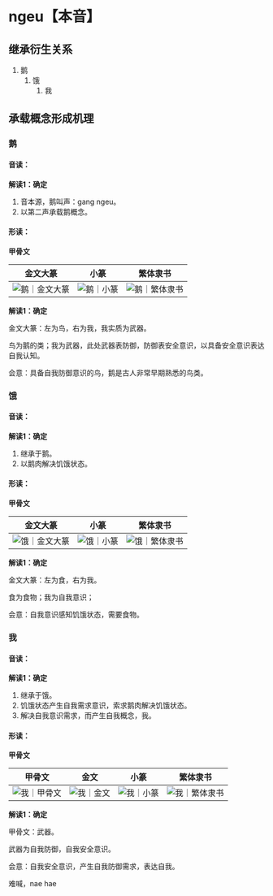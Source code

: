 # ngeu【本音】

## 继承衍生关系

1. 鹅
   1. 饿
      1. 我

## 承载概念形成机理

### 鹅

#### 音读：

**解读1：确定**

1. 音本源，鹅叫声：gang ngeu。
2. 以第二声承载鹅概念。

#### 形读：

**甲骨文**


| 金文大篆                                                               | 小篆                                                               | 繁体隶书                                                               |
| ------------------------------------------------------------------------ | -------------------------------------------------------------------- | ------------------------------------------------------------------------ |
| ![鹅｜金文大篆](http://xh.5156edu.com/hzimages/dz/dz15341afc61369.gif) | ![鹅｜小篆](http://xh.5156edu.com/hzimages/xz/xz21671agc21689.gif) | ![鹅｜繁体隶书](http://xh.5156edu.com/hzimages/ls/ls15341afc17338.gif) |

**解读1：确定**

金文大篆：左为鸟，右为我，我实质为武器。

鸟为鹅的类；我为武器，此处武器表防御，防御表安全意识，以具备安全意识表达自我认知。

会意：具备自我防御意识的鸟，鹅是古人非常早期熟悉的鸟类。

### 饿

#### 音读：

**解读1：确定**

1. 继承于鹅。
2. 以鹅肉解决饥饿状态。

#### 形读：

**甲骨文**


| 金文大篆                                                              | 小篆                                                               | 繁体隶书                                                              |
| ----------------------------------------------------------------------- | -------------------------------------------------------------------- | ----------------------------------------------------------------------- |
| ![饿｜金文大篆](http://xh.5156edu.com/hzimages/dz/dz7479afc63017.gif) | ![饿｜小篆](http://xh.5156edu.com/hzimages/xz/xz20446agc70424.gif) | ![饿｜繁体隶书](http://xh.5156edu.com/hzimages/ls/ls7479afc67941.gif) |

**解读1：确定**

金文大篆：左为食，右为我。

食为食物；我为自我意识；

会意：自我意识感知饥饿状态，需要食物。

### 我

#### 音读：

**解读1：确定**

1. 继承于饿。
2. 饥饿状态产生自我需求意识，索求鹅肉解决饥饿状态。
3. 解决自我意识需求，而产生自我概念，我。

#### 形读：

**甲骨文**


| 甲骨文                                                              | 金文                                                               | 小篆                                                               | 繁体隶书                                                               |
| --------------------------------------------------------------------- | -------------------------------------------------------------------- | -------------------------------------------------------------------- | ------------------------------------------------------------------------ |
| ![我｜甲骨文](http://xh.5156edu.com/hzimages/jgf/jgf36718b5305.gif) | ![我｜金文](http://xh.5156edu.com/hzimages/jf/jf10827ahc75492.gif) | ![我｜小篆](http://xh.5156edu.com/hzimages/xz/xz10827agc31780.gif) | ![我｜繁体隶书](http://xh.5156edu.com/hzimages/ls/ls10827afc75467.gif) |

**解读1：确定**

甲骨文：武器。

武器为自我防御，自我安全意识。

会意：自我安全意识，产生自我防御需求，表达自我。



难喊，nae hae
